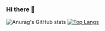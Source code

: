 ### Hi there 👋
![Anurag's GitHub stats](https://github-readme-stats.vercel.app/api?username=ebbaj&show_icons=true&theme=gotham&title_color=#FFF)
[![Top Langs](https://github-readme-stats.vercel.app/api/top-langs/?username=anuraghazra&layout=compact&theme=gotham&title_color=#FFF)](https://github.com/anuraghazra/github-readme-stats)


<!--
**ebbaj/ebbaj** is a ✨ _special_ ✨ repository because its `README.md` (this file) appears on your GitHub profile.

Here are some ideas to get you started:

- 🔭 I’m currently working on ...
- 🌱 I’m currently learning ...
- 👯 I’m looking to collaborate on ...
- 🤔 I’m looking for help with ...
- 💬 Ask me about ...
- 📫 How to reach me: ...
- 😄 Pronouns: ...
- ⚡ Fun fact: ...
-->
